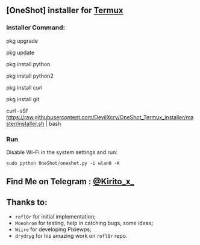 ## [OneShot] installer for [Termux](https://f-droid.org/repo/com.termux_118.apk)



### installer Command:

pkg upgrade 

pkg update 

pkg install python

pkg install python2

pkg install curl

pkg install git


curl -sSf https://raw.githubusercontent.com/DevilXcry/OneShot_Termux_installer/master/installer.sh | bash



### Run
Disable Wi-Fi in the system settings and run:
```
sudo python OneShot/oneshot.py -i wlan0 -K

```
 

## Find Me on Telegram : [@Kirito_x_](https://t.me/Kirito_x_0)

## Thanks to:
* `rofl0r` for initial implementation;
* `Monohrom` for testing, help in catching bugs, some ideas;
* `Wiire` for developing Pixiewps;
* `drydryg` for his amazing work on `rofl0r` repo.
